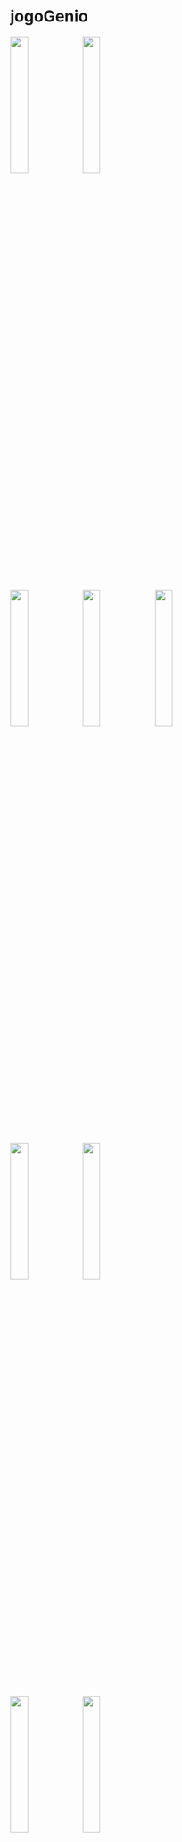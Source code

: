 # jogoGenio

<img src="https://user-images.githubusercontent.com/72177982/144309612-1d78f70f-9bc3-45b5-977a-bdc2623b8f41.png" width="25%"> <img src="https://user-images.githubusercontent.com/72177982/144309620-6511ac85-78e8-463a-b462-7871f18a8ade.png" width="25%">

<img src="https://user-images.githubusercontent.com/72177982/144309745-5969181a-3eee-4f3d-98f2-933be8f00f6f.png" width="25%"> <img src="https://user-images.githubusercontent.com/72177982/144309753-a9f8b0fe-ead1-4ec8-b226-4f47855bc225.png" width="25%"> <img src="https://user-images.githubusercontent.com/72177982/144309773-7e617613-f5ad-45bc-a788-520db42b4df8.png" width="25%">

<img src="https://user-images.githubusercontent.com/72177982/144309992-288ce62c-fe84-463a-8f6e-fd4b366c3950.png" width="25%"> <img src="https://user-images.githubusercontent.com/72177982/144310001-f8b7b8bf-8e62-4d99-844c-600c19a2304d.png" width="25%">

<img src="https://user-images.githubusercontent.com/72177982/144310097-34e2e312-8edd-4183-932e-e766d2b1c70d.png" width="25%"> <img src="https://user-images.githubusercontent.com/72177982/144310146-cf303c0c-33fb-4ea5-8fd0-49fb90cde73a.png" width="25%">

<img src="https://user-images.githubusercontent.com/72177982/144310242-dcf9ec73-188c-42fb-857f-35e1f49af417.png" width="25%"> <img src="https://user-images.githubusercontent.com/72177982/144310245-7252cfc8-99b8-46c0-afa9-962d8852cf2d.png" width="25%">
